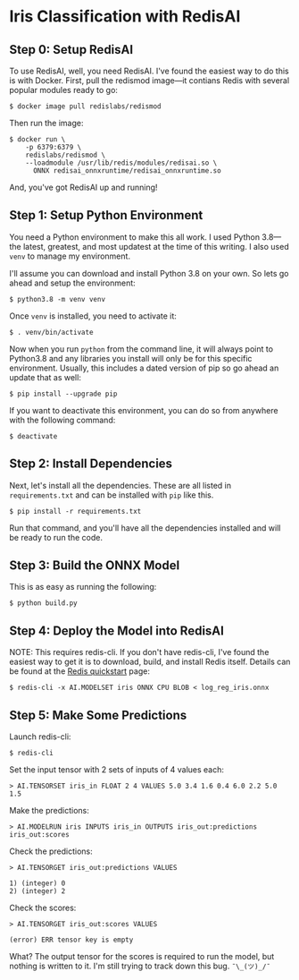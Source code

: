 # Iris Classification with RedisAI

## Step 0: Setup RedisAI

To use RedisAI, well, you need RedisAI. I've found the easiest way to do this is with Docker. First, pull the redismod image—it contians Redis with several popular modules ready to go:

    $ docker image pull redislabs/redismod

Then run the image:

    $ docker run \
        -p 6379:6379 \
        redislabs/redismod \
        --loadmodule /usr/lib/redis/modules/redisai.so \
          ONNX redisai_onnxruntime/redisai_onnxruntime.so

And, you've got RedisAI up and running!

## Step 1: Setup Python Environment

You need a Python environment to make this all work. I used Python 3.8—the latest, greatest, and most updatest at the time of this writing. I also used `venv` to manage my environment.

I'll assume you can download and install Python 3.8 on your own. So lets go ahead and setup the environment:

    $ python3.8 -m venv venv

Once `venv` is installed, you need to activate it:

    $ . venv/bin/activate

Now when you run `python` from the command line, it will always point to Python3.8 and any libraries you install will only be for this specific environment. Usually, this includes a dated version of pip so go ahead an update that as well:

    $ pip install --upgrade pip


If you want to deactivate this environment, you can do so from anywhere with the following command:

    $ deactivate

## Step 2: Install Dependencies

Next, let's install all the dependencies. These are all listed in `requirements.txt` and can be installed with `pip` like this.

    $ pip install -r requirements.txt

Run that command, and you'll have all the dependencies installed and will be ready to run the code.

## Step 3: Build the ONNX Model

This is as easy as running the following:

    $ python build.py

## Step 4: Deploy the Model into RedisAI

NOTE: This requires redis-cli. If you don't have redis-cli, I've found the easiest way to get it is to download, build, and install Redis itself. Details can be found at the [Redis quickstart](https://redis.io/topics/quickstart) page:

    $ redis-cli -x AI.MODELSET iris ONNX CPU BLOB < log_reg_iris.onnx

## Step 5: Make Some Predictions

Launch redis-cli:

    $ redis-cli

Set the input tensor with 2 sets of inputs of 4 values each:

    > AI.TENSORSET iris_in FLOAT 2 4 VALUES 5.0 3.4 1.6 0.4 6.0 2.2 5.0 1.5

Make the predictions:

    > AI.MODELRUN iris INPUTS iris_in OUTPUTS iris_out:predictions iris_out:scores

Check the predictions:

    > AI.TENSORGET iris_out:predictions VALUES

    1) (integer) 0
    2) (integer) 2

Check the scores:

    > AI.TENSORGET iris_out:scores VALUES

    (error) ERR tensor key is empty

What? The output tensor for the scores is required to run the model, but nothing is written to it. I'm still trying to track down this bug. `¯\_(ツ)_/¯`
